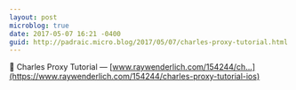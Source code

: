 ```yaml
---
layout: post
microblog: true
date: 2017-05-07 16:21 -0400
guid: http://padraic.micro.blog/2017/05/07/charles-proxy-tutorial.html
---
```

🔗 Charles Proxy Tutorial — [www.raywenderlich.com/154244/ch...](https://www.raywenderlich.com/154244/charles-proxy-tutorial-ios)

